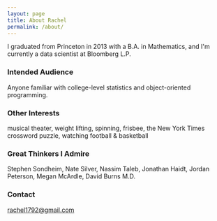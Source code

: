 ```yaml
---
layout: page
title: About Rachel
permalink: /about/ 
---
```


I graduated from Princeton in 2013 with a B.A. in Mathematics, and I'm currently a data scientist at Bloomberg L.P.  

### Intended Audience
Anyone familiar with college-level statistics and object-oriented programming.  

### Other Interests
musical theater, weight lifting, spinning, frisbee, the New York Times crossword puzzle, watching football & basketball

### Great Thinkers I Admire
Stephen Sondheim, Nate Silver, Nassim Taleb, Jonathan Haidt, Jordan Peterson, Megan McArdle, David Burns M.D.

### Contact 

[rachel1792@gmail.com](mailto:rachel1792@gmail.com)  
